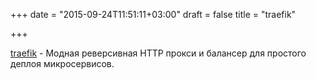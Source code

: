 +++
date = "2015-09-24T11:51:11+03:00"
draft = false
title = "traefik"

+++

<p><a href="https://github.com/EmileVauge/traefik">traefik</a>&nbsp;- Модная реверсивная HTTP прокси и балансер для простого деплоя микросервисов.</p>

